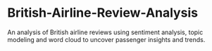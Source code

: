 # British-Airline-Review-Analysis
An analysis of British airline reviews using sentiment analysis, topic modeling and word cloud to uncover passenger insights and trends.
